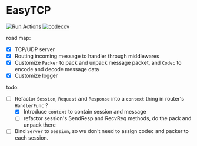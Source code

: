 # EasyTCP

[![Run Actions](https://github.com/DarthPestilane/easytcp/actions/workflows/actions.yml/badge.svg?branch=master&event=push)](https://github.com/DarthPestilane/easytcp/actions/workflows/actions.yml)
[![codecov](https://codecov.io/gh/DarthPestilane/easytcp/branch/master/graph/badge.svg?token=002KJ5IV4Z)](https://codecov.io/gh/DarthPestilane/easytcp)

road map:

- [x] TCP/UDP server
- [x] Routing incoming message to handler through middlewares
- [x] Customize `Packer` to pack and unpack message packet, and `Codec` to encode and decode message data
- [x] Customize logger

todo:

- [ ] Refactor `Session`, `Request` and `Response` into a `context` thing in router's `HandlerFunc` ?
    - [x] Introduce `context` to contain session and message
    - [ ] refactor session's SendResp and RecvReq methods, do the pack and unpack there
- [ ] Bind `Server` to `Session`, so we don't need to assign codec and packer to each session.

